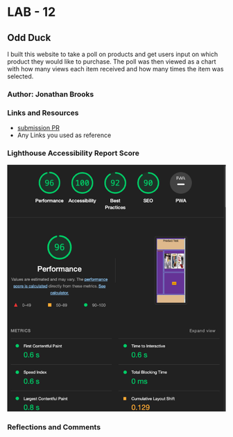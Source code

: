 # LAB - 12

## Odd Duck

I built this website to take a poll on products and get users input on which product they would like to purchase. The poll was then viewed as a chart with how many views each item received and how many times the item was selected.
### Author: Jonathan Brooks

### Links and Resources

* [submission PR](https://github.com/jonbrooks01/odd-duck/pull/2)
* Any Links you used as reference

### Lighthouse Accessibility Report Score

![](/img/lighthouse.png)

### Reflections and Comments